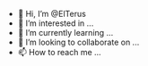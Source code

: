 - 👋 Hi, I’m @ElTerus
- 👀 I’m interested in ...
- 🌱 I’m currently learning ...
- 💞️ I’m looking to collaborate on ...
- 📫 How to reach me ...

<!---
ElTerus/ElTerus is a ✨ special ✨ repository because its `README.md` (this file) appears on your GitHub profile.
You can click the Preview link to take a look at your changes.
--->
